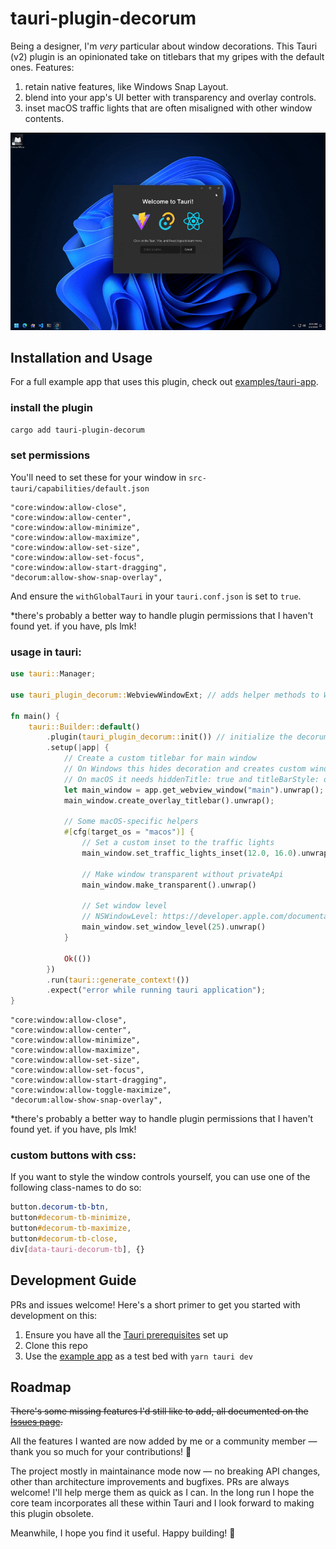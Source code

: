 # tauri-plugin-decorum

Being a designer, I'm _very_ particular about window decorations. This Tauri (v2) plugin is an opinionated take on titlebars that my gripes with the default ones. Features:
1. retain native features, like Windows Snap Layout.
2. blend into your app's UI better with transparency and overlay controls.
3. inset macOS traffic lights that are often misaligned with other window contents.

![demo](./wheeee.gif)

## Installation and Usage

For a full example app that uses this plugin, check out [examples/tauri-app](examples/tauri-app/).

### install the plugin

```bash
cargo add tauri-plugin-decorum
```

### set permissions

You'll need to set these for your window in `src-tauri/capabilities/default.json`

```
"core:window:allow-close",
"core:window:allow-center",
"core:window:allow-minimize",
"core:window:allow-maximize",
"core:window:allow-set-size",
"core:window:allow-set-focus",
"core:window:allow-start-dragging",
"decorum:allow-show-snap-overlay",
```

And ensure the `withGlobalTauri` in your `tauri.conf.json` is set to `true`.

\*there's probably a better way to handle plugin permissions that I haven't found yet. if you have, pls lmk!


### usage in tauri:

```rust
use tauri::Manager;

use tauri_plugin_decorum::WebviewWindowExt; // adds helper methods to WebviewWindow

fn main() {
	tauri::Builder::default()
		.plugin(tauri_plugin_decorum::init()) // initialize the decorum plugin
		.setup(|app| {
			// Create a custom titlebar for main window
			// On Windows this hides decoration and creates custom window controls
			// On macOS it needs hiddenTitle: true and titleBarStyle: overlay
			let main_window = app.get_webview_window("main").unwrap();
			main_window.create_overlay_titlebar().unwrap();

			// Some macOS-specific helpers
			#[cfg(target_os = "macos")] {
				// Set a custom inset to the traffic lights
				main_window.set_traffic_lights_inset(12.0, 16.0).unwrap();

				// Make window transparent without privateApi
				main_window.make_transparent().unwrap()

				// Set window level
				// NSWindowLevel: https://developer.apple.com/documentation/appkit/nswindowlevel
				main_window.set_window_level(25).unwrap()
			}

			Ok(())
		})
		.run(tauri::generate_context!())
		.expect("error while running tauri application");
}
```



```
"core:window:allow-close",
"core:window:allow-center",
"core:window:allow-minimize",
"core:window:allow-maximize",
"core:window:allow-set-size",
"core:window:allow-set-focus",
"core:window:allow-start-dragging",
"core:window:allow-toggle-maximize",
"decorum:allow-show-snap-overlay",
```

\*there's probably a better way to handle plugin permissions that I haven't found yet. if you have, pls lmk!

### custom buttons with css:

If you want to style the window controls yourself, you can use one of the following class-names to do so:

```css
button.decorum-tb-btn,
button#decorum-tb-minimize,
button#decorum-tb-maximize,
button#decorum-tb-close,
div[data-tauri-decorum-tb], {}
```

## Development Guide

PRs and issues welcome! Here's a short primer to get you started with development on this:

1. Ensure you have all the [Tauri prerequisites](https://beta.tauri.app/start/prerequisites/) set up
2. Clone this repo
3. Use the [example app](examples/tauri-app) as a test bed with `yarn tauri dev`

## Roadmap

~~There's some missing features I'd still like to add, all documented on the [Issues page](https://github.com/clearlysid/tauri-plugin-decorum/issues).~~

All the features I wanted are now added by me or a community member — thank you so much for your contributions! 🥳

The project mostly in maintainance mode now — no breaking API changes, other than architecture improvements and bugfixes. PRs are always welcome! I'll help merge them as quick as I can. In the long run I hope the core team incorporates all these within Tauri and I look forward to making this plugin obsolete.

Meanwhile, I hope you find it useful. Happy building! 🥂
